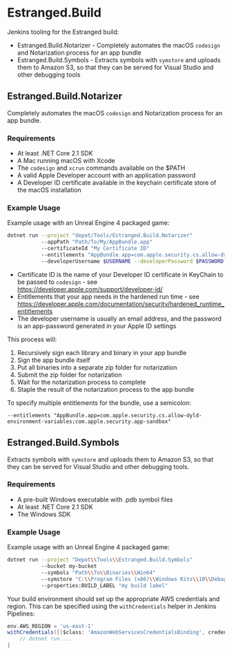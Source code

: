 # Estranged.Build
Jenkins tooling for the Estranged build:
* Estranged.Build.Notarizer - Completely automates the macOS `codesign` and Notarization process for an app bundle
* Estranged.Build.Symbols - Extracts symbols with `symstore` and uploads them to Amazon S3, so that they can be served for Visual Studio and other debugging tools

## Estranged.Build.Notarizer
Completely automates the macOS `codesign` and Notarization process for an app bundle.

### Requirements
* At least .NET Core 2.1 SDK
* A Mac running macOS with Xcode
* The `codesign` and `xcrun` commands available on the $PATH
* A valid Apple Developer account with an application password
* A Developer ID certificate available in the keychain certificate store of the macOS installation

### Example Usage
Example usage with an Unreal Engine 4 packaged game:
```bash
dotnet run --project "depot/Tools/Estranged.Build.Notarizer"
           --appPath "Path/To/My/AppBundle.app"
           --certificateId "My Certificate ID"
           --entitlements "AppBundle.app=com.apple.security.cs.allow-dyld-environment-variables"
           --developerUsername $USERNAME --developerPassword $PASSWORD
```
* Certificate ID is the name of your Developer ID certificate in KeyChain to be passed to `codesign` - see https://developer.apple.com/support/developer-id/
* Entitlements that your app needs in the hardened run time - see https://developer.apple.com/documentation/security/hardened_runtime_entitlements
* The developer username is usually an email address, and the password is an app-password generated in your Apple ID settings

This process will:
1. Recursively sign each library and binary in your app bundle
2. Sign the app bundle itself
3. Put all binaries into a separate zip folder for notarization
4. Submit the zip folder for notarization
5. Wait for the notarization process to complete
6. Staple the result of the notarization process to the app bundle

To specify multiple entitlements for the bundle, use a semicolon:
```
--entitlements "AppBundle.app=com.apple.security.cs.allow-dyld-environment-variables;com.apple.security.app-sandbox"
```

## Estranged.Build.Symbols
Extracts symbols with `symstore` and uploads them to Amazon S3, so that they can be served for Visual Studio and other debugging tools.

### Requirements
* A pre-built Windows executable with .pdb symbol files
* At least .NET Core 2.1 SDK
* The Windows SDK

### Example Usage
Example usage with an Unreal Engine 4 packaged game:
```bash
dotnet run --project "Depot\\Tools\\Estranged.Build.Symbols"
           --bucket my-bucket
           --symbols "Path\\To\\Binaries\\Win64"
           --symstore "C:\\Program Files (x86)\\Windows Kits\\10\\Debuggers\\x86\\symstore.exe"
           --properties:BUILD_LABEL "my build label"
```

Your build environment should set up the appropriate AWS credentials and region. This can be specified using the `withCredentials` helper in Jenkins Pipelines:

```groovy
env.AWS_REGION = 'us-east-1'
withCredentials([[$class: 'AmazonWebServicesCredentialsBinding', credentialsId: '<my credential>']]) {
    // dotnet run ...
}
```
